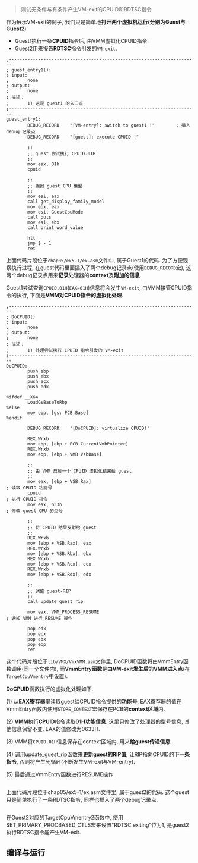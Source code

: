>测试无条件与有条件产生VM\-exit的CPUID和RDTSC指令

作为展示VM\-exit的例子, 我们只是简单地**打开两个虚拟机运行(分别为Guest与Guest2**)
* Guest1执行一条**CPUID**指令后, 由VMM虚拟化CPUID指令. 
* Guest2用来报告**RDTSC**指令引发的`VM-exit`.

```x86asm
;-----------------------------------------------------------------------
; guest_entry1():
; input:
;       none
; output:
;       none
; 描述：
;       1) 这是 guest1 的入口点
;-----------------------------------------------------------------------
guest_entry1:
        DEBUG_RECORD    "[VM-entry]: switch to guest1 !"        ; 插入 debug 记录点
        DEBUG_RECORD    "[guest]: execute CPUID !"
        
        ;;
        ;; guest 尝试执行 CPUID.01H
        ;;
        mov eax, 01h
        cpuid
        
        ;;
        ;; 输出 guest CPU 模型
        ;;
        mov esi, eax
        call get_display_family_model
        mov ebx, eax        
        mov esi, GuestCpuMode
        call puts
        mov esi, ebx
        call print_word_value
        
        hlt
        jmp $ - 1        
        ret 
```

上面代码片段位于`chap05/ex5-1/ex.asm`文件中, 属于Guest1的代码. 为了方便观察执行过程, 在guest代码里面插入了两个debug记录点(使用`DEBUG_RECORD`宏), 这两个debug记录点用来**记录**处理器的**context**及**附加的信息**.

Guest1尝试查询`CPUID.01H`(`EAX=01H`)信息将会发生`VM-exit`, 由VMM接管CPUID指令的执行, 下面是**VMM对CPUID指令的虚拟化处理**.

```x86asm
;-----------------------------------------------------------------------
; DoCPUID()
; input:
;       none
; output:
;       none
; 描述：
;       1) 处理尝试执行 CPUID 指令引发的 VM-exit
;----------------------------------------------------------------------- 
DoCPUID: 
        push ebp
        push ebx
        push ecx
        push edx
        
%ifdef __X64
        LoadGsBaseToRbp
%else
        mov ebp, [gs: PCB.Base]
%endif  

        DEBUG_RECORD    '[DoCPUID]: virtualize CPUID!'
        
        REX.Wrxb
        mov ebp, [ebp + PCB.CurrentVmbPointer]
        REX.Wrxb
        mov ebp, [ebp + VMB.VsbBase]
        
        ;;
        ;; 由 VMM 反射一个 CPUID 虚拟化结果给 guest
        ;;
        mov eax, [ebp + VSB.Rax]                                        ; 读取 CPUID 功能号
        cpuid                                                           ; 执行 CPUID 指令
        mov eax, 633h                                                   ; 修改 guest CPU 的型号

        ;;
        ;; 将 CPUID 结果反射给 guest
        ;;        
        REX.Wrxb
        mov [ebp + VSB.Rax], eax
        REX.Wrxb
        mov [ebp + VSB.Rbx], ebx
        REX.Wrxb
        mov [ebp + VSB.Rcx], ecx
        REX.Wrxb
        mov [ebp + VSB.Rdx], edx                        
        
        ;;
        ;; 调整 guest-RIP
        ;;
        call update_guest_rip
        
        mov eax, VMM_PROCESS_RESUME                                     ; 通知 VMM 进行 RESUME 操作
    
        pop edx
        pop ecx
        pop ebx
        pop ebp
        ret
```

这个代码片段位于`lib/VMX/VmxVMM.asm`文件里, DoCPUID函数将由VmmEntry函数调用(同一个文件内), 而**VmmEntry函数**是**由VM\-exit发生后**的**VMM进入点**(在`TargetCpuVmentry`中设置).

**DoCPUID**函数执行的虚拟化处理如下.

(1) 从**EAX寄存器**里读取guest给CPUID指令提供的**功能号**, EAX寄存器的值在VmmEntry函数内使用`STORE_CONTEXT`宏保存在PCB的**context区域**内.

(2) **VMM**执行**CPUID**指令读取**01H功能信息**. 这里只修改了处理器的型号信息, 其他信息保留不变. EAX的值修改为0633H.

(3) VMM将`CPUID.01H`信息保存在context区域内, 用来**给guest传递信息**.

(4) 调用update\_guest\_rip函数来**更新guest的RIP值**, 让RIP指向CPUID的**下一条指令**, 否则将产生死循环(不断发生VM\-exit与VM\-entry).

(5) 最后通过VmmEntry函数进行RESUME操作.

```assembly
```

上面代码片段位于chap05/ex5\-1/ex.asm文件里, 属于guest2的代码. 这个guest只是简单执行了一条RDTSC指令, 同样也插入了两个debug记录点.

```assembly
```

在Guest2对应的TargetCpuVmentry2函数中, 使用SET\_PRIMARY\_PROCBASED\_CTLS宏来设置"RDTSC exiting"位为1, 是guest2执行RDTSC指令能产生VM\-exit.

## 编译与运行

